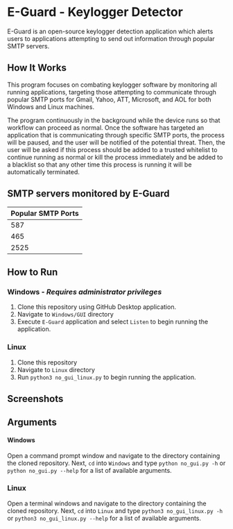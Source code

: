 # E-Guard - Keylogger Detector
E-Guard is an open-source keylogger detection application which alerts users to applications attempting to send out 
information through popular SMTP servers.

## How It Works
This program focuses on combating keylogger software by monitoring all running applications, 
targeting those attempting to communicate through popular SMTP ports for Gmail, Yahoo, ATT, 
Microsoft, and AOL for both Windows and Linux machines. 

The program continuously in the background while the device runs so that workflow 
can proceed as normal. Once the software has targeted an application that is communicating 
through specific SMTP ports, the process will be paused, and the user will be notified of 
the potential threat. Then, the user will be asked if this process should be added to a 
trusted whitelist to continue running as normal or kill the process immediately and be added 
to a blacklist so that any other time this process is running it will be automatically terminated.

## SMTP servers monitored by E-Guard
| **Popular SMTP Ports** |
|------------------------|
| 587                    |
| 465                    |
| 2525                   |

## How to Run

### Windows - *Requires administrator privileges*
1. Clone this repository using GitHub Desktop application.
2. Navigate to `Windows/GUI` directory
3. Execute `E-Guard` application and select `Listen` to begin running the application.

### Linux
1. Clone this repository
2. Navigate to `Linux` directory
3. Run `python3 no_gui_linux.py` to begin running the application.

## Screenshots


## Arguments

#### Windows
Open a command prompt window and navigate to the directory containing the cloned repository. Next,
`cd` into `Windows` and type `python no_gui.py -h` or `python no_gui.py --help` for a list of 
available arguments.

### Linux
Open a terminal windows and navigate to the directory containing the cloned repository. Next,
`cd` into `Linux` and type `python3 no_gui_linux.py -h` or `python3 no_gui_linux.py --help` for 
a list of available arguments.